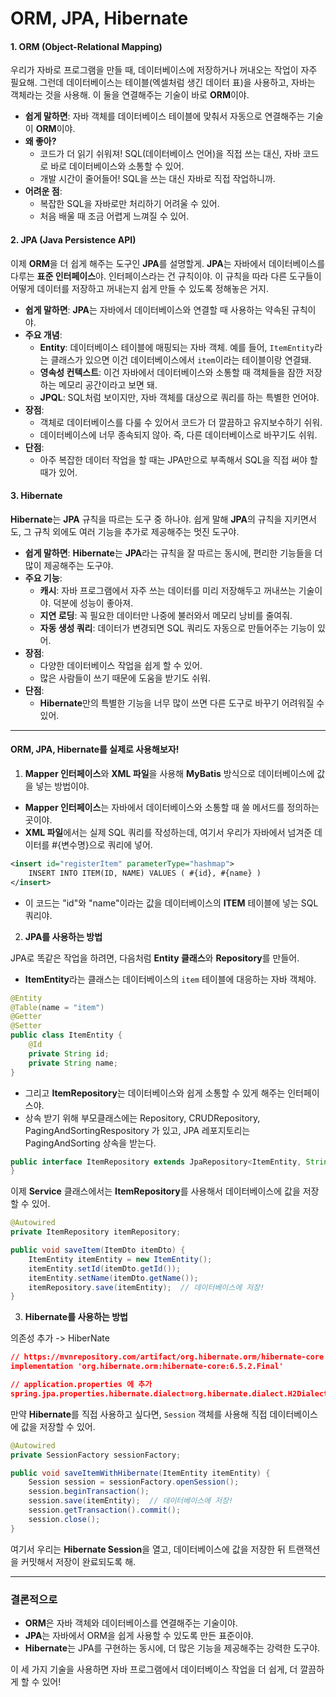 # ORM, JPA, Hibernate

#### 1. **ORM (Object-Relational Mapping)**

우리가 자바로 프로그램을 만들 때, 데이터베이스에 저장하거나 꺼내오는 작업이 자주 필요해. 그런데 데이터베이스는 테이블(엑셀처럼 생긴 데이터 표)을 사용하고, 자바는 객체라는 것을 사용해. 이 둘을 연결해주는 기술이 바로 **ORM**이야.

- **쉽게 말하면**: 자바 객체를 데이터베이스 테이블에 맞춰서 자동으로 연결해주는 기술이 **ORM**이야.
- **왜 좋아?**
    - 코드가 더 읽기 쉬워져! SQL(데이터베이스 언어)을 직접 쓰는 대신, 자바 코드로 바로 데이터베이스와 소통할 수 있어.
    - 개발 시간이 줄어들어! SQL을 쓰는 대신 자바로 직접 작업하니까.
- **어려운 점**:
    - 복잡한 SQL을 자바로만 처리하기 어려울 수 있어.
    - 처음 배울 때 조금 어렵게 느껴질 수 있어.

#### 2. **JPA (Java Persistence API)**

이제 **ORM**을 더 쉽게 해주는 도구인 **JPA**를 설명할게. **JPA**는 자바에서 데이터베이스를 다루는 **표준 인터페이스**야. 인터페이스라는 건 규칙이야. 이 규칙을 따라 다른 도구들이 어떻게 데이터를 저장하고 꺼내는지 쉽게 만들 수 있도록 정해놓은 거지.

- **쉽게 말하면**: **JPA**는 자바에서 데이터베이스와 연결할 때 사용하는 약속된 규칙이야.
- **주요 개념**:
    - **Entity**: 데이터베이스 테이블에 매핑되는 자바 객체. 예를 들어, `ItemEntity`라는 클래스가 있으면 이건 데이터베이스에서 `item`이라는 테이블이랑 연결돼.
    - **영속성 컨텍스트**: 이건 자바에서 데이터베이스와 소통할 때 객체들을 잠깐 저장하는 메모리 공간이라고 보면 돼.
    - **JPQL**: SQL처럼 보이지만, 자바 객체를 대상으로 쿼리를 하는 특별한 언어야.
- **장점**:
    - 객체로 데이터베이스를 다룰 수 있어서 코드가 더 깔끔하고 유지보수하기 쉬워.
    - 데이터베이스에 너무 종속되지 않아. 즉, 다른 데이터베이스로 바꾸기도 쉬워.
- **단점**:
    - 아주 복잡한 데이터 작업을 할 때는 JPA만으로 부족해서 SQL을 직접 써야 할 때가 있어.

#### 3. **Hibernate**

**Hibernate**는 **JPA** 규칙을 따르는 도구 중 하나야. 쉽게 말해 **JPA**의 규칙을 지키면서도, 그 규칙 외에도 여러 기능을 추가로 제공해주는 멋진 도구야.

- **쉽게 말하면**: **Hibernate**는 **JPA**라는 규칙을 잘 따르는 동시에, 편리한 기능들을 더 많이 제공해주는 도구야.
- **주요 기능**:
    - **캐시**: 자바 프로그램에서 자주 쓰는 데이터를 미리 저장해두고 꺼내쓰는 기술이야. 덕분에 성능이 좋아져.
    - **지연 로딩**: 꼭 필요한 데이터만 나중에 불러와서 메모리 낭비를 줄여줘.
    - **자동 생성 쿼리**: 데이터가 변경되면 SQL 쿼리도 자동으로 만들어주는 기능이 있어.
- **장점**:
    - 다양한 데이터베이스 작업을 쉽게 할 수 있어.
    - 많은 사람들이 쓰기 때문에 도움을 받기도 쉬워.
- **단점**:
    - **Hibernate**만의 특별한 기능을 너무 많이 쓰면 다른 도구로 바꾸기 어려워질 수 있어.

---

#### **ORM, JPA, Hibernate를 실제로 사용해보자!**

1. **Mapper 인터페이스**와 **XML 파일**을 사용해 **MyBatis** 방식으로 데이터베이스에 값을 넣는 방법이야.

- **Mapper 인터페이스**는 자바에서 데이터베이스와 소통할 때 쓸 메서드를 정의하는 곳이야.
- **XML 파일**에서는 실제 SQL 쿼리를 작성하는데, 여기서 우리가 자바에서 넘겨준 데이터를 #{변수명}으로 쿼리에 넣어.

```xml
<insert id="registerItem" parameterType="hashmap">
    INSERT INTO ITEM(ID, NAME) VALUES ( #{id}, #{name} )
</insert>
```

- 이 코드는 "id"와 "name"이라는 값을 데이터베이스의 **ITEM** 테이블에 넣는 SQL 쿼리야.

2. **JPA를 사용하는 방법**

JPA로 똑같은 작업을 하려면, 다음처럼 **Entity 클래스**와 **Repository**를 만들어.

- **ItemEntity**라는 클래스는 데이터베이스의 `item` 테이블에 대응하는 자바 객체야.

```java
@Entity
@Table(name = "item")
@Getter
@Setter
public class ItemEntity {
    @Id
    private String id;
    private String name;
}
```

- 그리고 **ItemRepository**는 데이터베이스와 쉽게 소통할 수 있게 해주는 인터페이스야.
- 상속 받기 위해 부모클래스에는 Repository, CRUDRepository, PagingAndSortingRespository 가 있고, JPA 레포지토리는 PagingAndSorting 상속을 받는다.

```java
public interface ItemRepository extends JpaRepository<ItemEntity, String> {
}
```

이제 **Service** 클래스에서는 **ItemRepository**를 사용해서 데이터베이스에 값을 저장할 수 있어.

```java
@Autowired
private ItemRepository itemRepository;

public void saveItem(ItemDto itemDto) {
    ItemEntity itemEntity = new ItemEntity();
    itemEntity.setId(itemDto.getId());
    itemEntity.setName(itemDto.getName());
    itemRepository.save(itemEntity);  // 데이터베이스에 저장!
}
```

3. **Hibernate를 사용하는 방법**

의존성 추가 -> HiberNate

```json
// https://mvnrepository.com/artifact/org.hibernate.orm/hibernate-core
implementation 'org.hibernate.orm:hibernate-core:6.5.2.Final'

// application.properties 에 추가
spring.jpa.properties.hibernate.dialect=org.hibernate.dialect.H2Dialect
```

만약 **Hibernate**를 직접 사용하고 싶다면, `Session` 객체를 사용해 직접 데이터베이스에 값을 저장할 수 있어.

```java
@Autowired
private SessionFactory sessionFactory;

public void saveItemWithHibernate(ItemEntity itemEntity) {
    Session session = sessionFactory.openSession();
    session.beginTransaction();
    session.save(itemEntity);  // 데이터베이스에 저장!
    session.getTransaction().commit();
    session.close();
}
```

여기서 우리는 **Hibernate Session**을 열고, 데이터베이스에 값을 저장한 뒤 트랜잭션을 커밋해서 저장이 완료되도록 해.

---

### 결론적으로

- **ORM**은 자바 객체와 데이터베이스를 연결해주는 기술이야.
- **JPA**는 자바에서 ORM을 쉽게 사용할 수 있도록 만든 표준이야.
- **Hibernate**는 JPA를 구현하는 동시에, 더 많은 기능을 제공해주는 강력한 도구야.

이 세 가지 기술을 사용하면 자바 프로그램에서 데이터베이스 작업을 더 쉽게, 더 깔끔하게 할 수 있어!